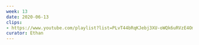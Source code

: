 ```yaml
---
week: 13
date: 2020-06-13
clips: 
- https://www.youtube.com/playlist?list=PLvT44bRqKJebj3XU-oWQk6uRVzE4Omyo4
curator: Ethan
---
```

